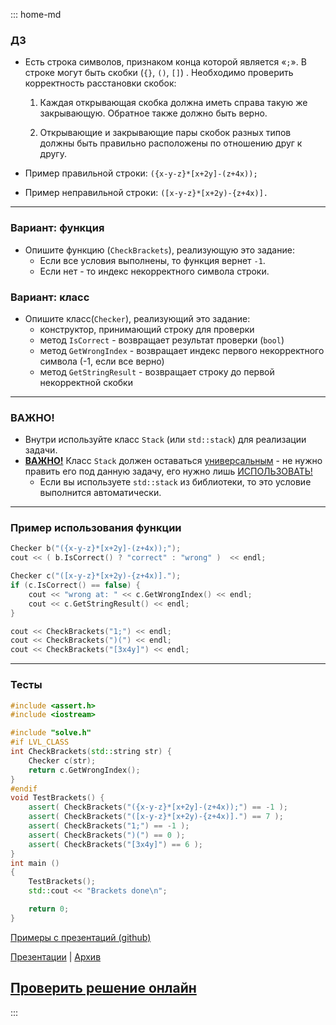 ::: home-md 
<!-- .element: hidden="hidden" -->

### ДЗ

- Есть строка символов, признаком конца которой является «`;`». В строке могут быть скобки (`{}`, `()`, `[]`) . Необходимо проверить корректность расстановки скобок:

	1. Каждая открывающая скобка должна иметь справа такую же закрывающую. Обратное также должно быть верно.

	1. Открывающие и закрывающие пары скобок разных типов должны быть правильно расположены по отношению друг к другу.
- Пример правильной строки: `({x-y-z}*[x+2y]-(z+4x));`
- Пример неправильной строки: `([x-y-z}*[x+2y)-{z+4x)].`	

---
### Вариант: функция
- Опишите функцию (`CheckBrackets`), реализующую это задание: 
	- Если все условия выполнены, то функция вернет `-1`. 
	- Если нет - то индекс некорректного символа строки.
### Вариант: класс
- Опишите класс(`Checker`), реализующий это задание: 
	- конструктор, принимающий строку для проверки
	- метод `IsCorrect` - возвращает результат проверки (`bool`)
	- метод `GetWrongIndex` - возвращает индекс первого некорректного символа (-1, если все верно)
	- метод `GetStringResult` - возвращает строку до первой некорректной скобки

---
### ВАЖНО!
- Внутри используйте класс `Stack` (или `std::stack`) для реализации задачи.
- <u>**ВАЖНО!**</u> Класс `Stack` должен оставаться <u>универсальным</u> - не нужно править его под данную задачу, его нужно лишь <u>ИСПОЛЬЗОВАТЬ!</u>
	- Если вы используете `std::stack` из библиотеки, то это условие выполнится автоматически.

<!-- ---
- Внутри используйте класс `Stack` (или `std::stack`) для его реализации.
	- **ВАЖНО!** Класс `Stack` должен оставаться универсальным - не нужно править его под данную задачу, его нужно лишь <u>ИСПОЛЬЗОВАТЬ!</u>
	- Если вы используете `std::stack` из библиотеки, то это условие выполнится автоматически. -->

---
### Пример использования функции
``` cpp
Checker b("({x-y-z}*[x+2y]-(z+4x));");
cout << ( b.IsCorrect() ? "correct" : "wrong" )  << endl;

Checker c("([x-y-z}*[x+2y)-{z+4x)].");
if (c.IsCorrect() == false) {
	cout << "wrong at: " << c.GetWrongIndex() << endl;
	cout << c.GetStringResult() << endl;
}
```
``` cpp
cout << CheckBrackets("1;") << endl;
cout << CheckBrackets(")(") << endl;
cout << CheckBrackets("[3x4y]") << endl;
```


---
### Тесты
``` cpp
#include <assert.h>
#include <iostream>

#include "solve.h"
#if LVL_CLASS
int CheckBrackets(std::string str) {
	Checker c(str);
	return c.GetWrongIndex();
}
#endif
void TestBrackets() {
	assert( CheckBrackets("({x-y-z}*[x+2y]-(z+4x));") == -1 );
	assert( CheckBrackets("([x-y-z}*[x+2y)-{z+4x)].") == 7 );
	assert( CheckBrackets("1;") == -1 );
	assert( CheckBrackets(")(") == 0 );
	assert( CheckBrackets("[3x4y]") == 6 );
}
int main ()
{
	TestBrackets();
	std::cout << "Brackets done\n";

	return 0;
}
```

[Примеры с презентаций (github)](https://github.com/aatutor/oop_cpp_files)

[Презентации](https://aatutor.github.io/slides_oop_cpp/) | [Архив](https://sourceforge.net/projects/cpp-oop-top-aca/files/Lections/active/)

## [Проверить решение онлайн](https://coliru.stacked-crooked.com/a/8e8736a18325cb23)
:::

